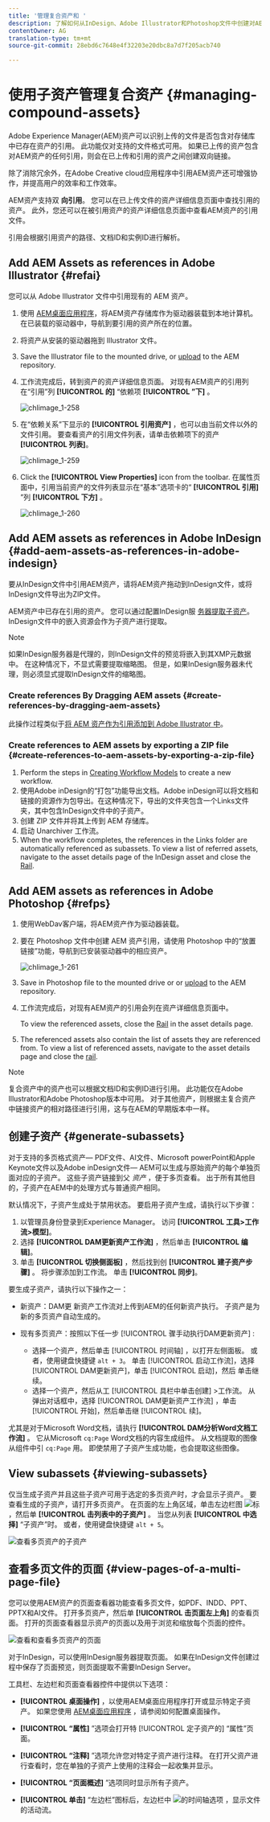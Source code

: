 ```yaml
---
title: '管理复合资产和 '
description: 了解如何从InDesign、Adobe Illustrator和Photoshop文件中创建对AEM资产的引用。 还了解如何使用页面查看器功能查看多页文件的各个页面，包括PDF、INDD、PPT、PPTX和Ai文件。
contentOwner: AG
translation-type: tm+mt
source-git-commit: 28ebd6c7648e4f32203e20dbc8a7d7f205acb740

---
```



# 使用子资产管理复合资产 {#managing-compound-assets}

Adobe Experience Manager(AEM)资产可以识别上传的文件是否包含对存储库中已存在资产的引用。 此功能仅对支持的文件格式可用。 如果已上传的资产包含对AEM资产的任何引用，则会在已上传和引用的资产之间创建双向链接。

除了消除冗余外，在Adobe Creative cloud应用程序中引用AEM资产还可增强协作，并提高用户的效率和工作效率。

AEM资产支持双 **向引用**。 您可以在已上传文件的资产详细信息页面中查找引用的资产。 此外，您还可以在被引用资产的资产详细信息页面中查看AEM资产的引用文件。

引用会根据引用资产的路径、文档ID和实例ID进行解析。

## Add AEM Assets as references in Adobe Illustrator {#refai}

您可以从 Adobe Illustrator 文件中引用现有的 AEM 资产。

1. 使用 [AEM桌面应用程序](https://helpx.adobe.com/experience-manager/desktop-app/aem-desktop-app.html)，将AEM资产存储库作为驱动器装载到本地计算机。 在已装载的驱动器中，导航到要引用的资产所在的位置。
1. 将资产从安装的驱动器拖到 Illustrator 文件。
1. Save the Illustrator file to the mounted drive, or [upload](managing-assets-touch-ui.md#uploading-assets) to the AEM repository.
1. 工作流完成后，转到资产的资产详细信息页面。 对现有AEM资产的引用列在“引用”列 **[!UICONTROL 的]** “依赖项 **[!UICONTROL ”下]** 。

   ![chlimage_1-258](assets/chlimage_1-258.png)

1. 在“依赖关系”下显示的 **[!UICONTROL 引用资产]** ，也可以由当前文件以外的文件引用。 要查看资产的引用文件列表，请单击依赖项下的资产 **[!UICONTROL 列表]**。

   ![chlimage_1-259](assets/chlimage_1-259.png)

1. Click the **[!UICONTROL View Properties]** icon from the toolbar. 在属性页面中，引用当前资产的文件列表显示在“基本”选项卡的“ **[!UICONTROL 引用]** ”列 **[!UICONTROL 下方]** 。

   ![chlimage_1-260](assets/chlimage_1-260.png)

## Add AEM assets as references in Adobe InDesign {#add-aem-assets-as-references-in-adobe-indesign}

要从InDesign文件中引用AEM资产，请将AEM资产拖动到InDesign文件，或将InDesign文件导出为ZIP文件。

AEM资产中已存在引用的资产。 您可以通过配置InDesign服 [务器提取子资产](indesign.md)。 InDesign文件中的嵌入资源会作为子资产进行提取。

>[!NOTE]
>
>如果InDesign服务器是代理的，则InDesign文件的预览将嵌入到其XMP元数据中。 在这种情况下，不显式需要提取缩略图。 但是，如果InDesign服务器未代理，则必须显式提取InDesign文件的缩略图。

### Create references By Dragging AEM assets {#create-references-by-dragging-aem-assets}

此操作过程类似于[将 AEM 资产作为引用添加到 Adobe Illustrator 中](#refai)。

### Create references to AEM assets by exporting a ZIP file {#create-references-to-aem-assets-by-exporting-a-zip-file}

1. Perform the steps in [Creating Workflow Models](/help/sites-developing/workflows-models.md) to create a new workflow.
1. 使用Adobe inDesign的“打包”功能导出文档。Adobe inDesign可以将文档和链接的资源作为包导出。在这种情况下，导出的文件夹包含一个Links文件夹，其中包含InDesign文件中的子资产。
1. 创建 ZIP 文件并将其上传到 AEM 存储库。
1. 启动 Unarchiver 工作流。
1. When the workflow completes, the references in the Links folder are automatically referenced as subassets. To view a list of referred assets, navigate to the asset details page of the InDesign asset and close the [Rail](/help/sites-authoring/basic-handling.md#rail-selector).

## Add AEM assets as references in Adobe Photoshop {#refps}

1. 使用WebDav客户端，将AEM资产作为驱动器装载。
1. 要在 Photoshop 文件中创建 AEM 资产引用，请使用 Photoshop 中的“放置链接”功能，导航到已安装驱动器中的相应资产。

   ![chlimage_1-261](assets/chlimage_1-261.png)

1. Save in Photoshop file to the mounted drive or or [upload](managing-assets-touch-ui.md#uploading-assets) to the AEM repository.
1. 工作流完成后，对现有AEM资产的引用会列在资产详细信息页面中。

   To view the referenced assets, close the [Rail](/help/sites-authoring/basic-handling.md#rail-selector) in the asset details page.

1. The referenced assets also contain the list of assets they are referenced from. To view a list of referenced assets, navigate to the asset details page and close the [rail](/help/sites-authoring/basic-handling.md#rail-selector).

>[!NOTE]
>
>复合资产中的资产也可以根据文档ID和实例ID进行引用。 此功能仅在Adobe Illustrator和Adobe Photoshop版本中可用。 对于其他资产，则根据主复合资产中链接资产的相对路径进行引用，这与在AEM的早期版本中一样。

## 创建子资产 {#generate-subassets}

对于支持的多页格式资产— PDF文件、AI文件、Microsoft powerPoint和Apple Keynote文件以及Adobe inDesign文件— AEM可以生成与原始资产的每个单独页面对应的子资产。 这些子资产链接到父 *资产* ，便于多页查看。 出于所有其他目的，子资产在AEM中的处理方式与普通资产相同。

默认情况下，子资产生成处于禁用状态。 要启用子资产生成，请执行以下步骤：

1. 以管理员身份登录到Experience Manager。 访问 **[!UICONTROL 工具>工作流>模型]**。
1. 选择 **[!UICONTROL DAM更新资产工作流]** ，然后单击 **[!UICONTROL 编辑]**。
1. 单击 **[!UICONTROL 切换侧面板]** ，然后找到创 **[!UICONTROL 建子资产步骤]** 。 将步骤添加到工作流。 单击 **[!UICONTROL 同步]**。

要生成子资产，请执行以下操作之一：

* 新资产：DAM更  新资产工作流对上传到AEM的任何新资产执行。 子资产是为新的多页资产自动生成的。
* 现有多页资产：按照以下任一步 [!UICONTROL 骤手动执行DAM更新资产] :

   * 选择一个资产，然后单击 [!UICONTROL 时间轴] ，以打开左侧面板。 或者，使用键盘快捷键 `alt + 3`。 单击 [!UICONTROL 启动工作流]，选择 [!UICONTROL DAM更新资产]，单击 [!UICONTROL 启动]，然后 单击继续。
   * 选择一个资产，然后从工 [!UICONTROL 具栏中单击创建] >工作流。 从弹出对话框中，选择 [!UICONTROL DAM更新资产工作流] ，单击 [!UICONTROL 开始]，然后单击继 [!UICONTROL 续]。

尤其是对于Microsoft Word文档，请执行 **[!UICONTROL DAM分析Word文档工作流]** 。 它从Microsoft `cq:Page` Word文档的内容生成组件。 从文档提取的图像从组件中引 `cq:Page` 用。 即使禁用了子资产生成功能，也会提取这些图像。

## View subassets {#viewing-subassets}

仅当生成子资产并且这些子资产可用于选定的多页资产时，才会显示子资产。 要查看生成的子资产，请打开多页资产。 在页面的左上角区域，单击左边栏图 ![标](assets/do-not-localize/aem_leftrail_contentonly.png) ，然后单 **[!UICONTROL 击列表中的子资产]** 。 当您从列表 **[!UICONTROL 中选择]** “子资产”时。 或者，使用键盘快捷键 `alt + 5`。

![查看多页资产的子资产](assets/view_subassets_simulation.gif)

## 查看多页文件的页面 {#view-pages-of-a-multi-page-file}

您可以使用AEM资产的页面查看器功能查看多页文件，如PDF、INDD、PPT、PPTX和AI文件。 打开多页资产，然后单 **[!UICONTROL 击页面左上角]** 的查看页面。 打开的页面查看器显示资产的页面以及用于浏览和缩放每个页面的控件。

![查看和查看多页资产的页面](assets/view_multipage_asset_fmr.gif)

对于InDesign，可以使用InDesign服务器提取页面。 如果在InDesign文件创建过程中保存了页面预览，则页面提取不需要InDesign Server。

工具栏、左边栏和页面查看器控件中提供以下选项：

* **[!UICONTROL 桌面操作]** ，以使用AEM桌面应用程序打开或显示特定子资产。 如果您使用 [AEM桌面应用程序](https://docs.adobe.com/content/help/en/experience-manager-desktop-app/using/using.html#desktopactions-v2) ，请参阅如何配置桌面操作。

* **[!UICONTROL “属性]** ”选项会打开特 [!UICONTROL 定子资产的] “属性”页面。

* **[!UICONTROL “注释]** ”选项允许您对特定子资产进行注释。 在打开父资产进行查看时，您在单独的子资产上使用的注释会一起收集并显示。

* **[!UICONTROL “页面概述]** ”选项同时显示所有子资产。

* **[!UICONTROL 单击]** “左边栏”图标后，左边栏中 ![的时间轴选项](assets/do-not-localize/aem_leftrail_contentonly.png) ，显示文件的活动流。
